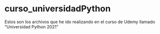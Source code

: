 # curso_universidadPython
Estos son los archivos que he ido realizando en el curso de Udemy llamado "Universidad Python 2021"
